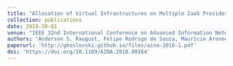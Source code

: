 ```yaml
---
title: "Allocation of Virtual Infrastructures on Multiple IaaS Providers with Survivability and Reliability Requirements"
collection: publications
date: 2018-10-01
venue: "IEEE 32nd International Conference on Advanced Information Networking and Applications (AINA)"
authors: "Anderson S. Raugust, Felipe Rodrigo de Souza, Maurício Aronne Pillon, Charles Christian Miers, Guilherme Piêgas Koslovski"
paperurl: 'http://gkoslovski.github.io/files/aina-2018-1.pdf'
doi: 'https://doi.org/10.1109/AINA.2018.00164'
---
```


